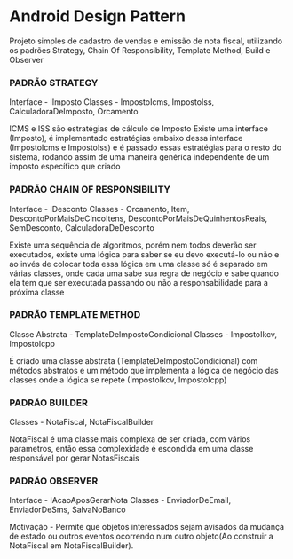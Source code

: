 # Android Design Pattern
Projeto simples de cadastro de vendas e emissão de nota fiscal, utilizando os padrões Strategy, Chain Of Responsibility, Template Method, Build e Observer

### PADRÃO STRATEGY

Interface - IImposto
Classes - ImpostoIcms, ImpostoIss, CalculadoraDeImposto, Orcamento

ICMS e ISS são estratégias de cálculo de Imposto
Existe uma interface (Imposto), é implementado estratégias embaixo dessa interface (ImpostoIcms e ImpostoIss)
e é passado essas estratégias para o resto do sistema, rodando assim de uma maneira genérica
independente de um imposto específico que criado


### PADRÃO CHAIN OF RESPONSIBILITY

Interface - IDesconto
Classes - Orcamento, Item, DescontoPorMaisDeCincoItens, DescontoPorMaisDeQuinhentosReais, SemDesconto, CalculadoraDeDesconto

Existe uma sequência de algorítmos, porém nem todos deverão ser executados, 
existe uma lógica para saber se eu devo executá-lo ou não e ao invés de colocar toda essa lógica em uma classe só
é separado em várias classes, onde cada uma sabe sua regra de negócio e sabe quando ela tem que ser executada 
passando ou não a responsabilidade para a próxima classe


### PADRÃO TEMPLATE METHOD

Classe Abstrata - TemplateDeImpostoCondicional
Classes - ImpostoIkcv, ImpostoIcpp

É criado uma classe abstrata (TemplateDeImpostoCondicional) com métodos abstratos 
e um método que implementa a lógica de negócio das classes onde a lógica se repete (ImpostoIkcv, ImpostoIcpp)


### PADRÃO BUILDER

Classes - NotaFiscal, NotaFiscalBuilder

NotaFiscal é uma classe mais complexa de ser criada, com vários parametros, então essa complexidade
é escondida em uma classe responsável por gerar NotasFiscais


### PADRÃO OBSERVER

Interface - IAcaoAposGerarNota
Classes - EnviadorDeEmail, EnviadorDeSms, SalvaNoBanco

Motivação - Permite que objetos interessados sejam avisados da mudança de estado 
ou outros eventos ocorrendo num outro objeto(Ao construir a NotaFiscal em NotaFiscalBuilder).
